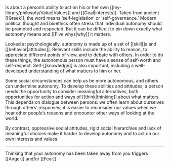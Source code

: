 Is about a person’s ability to act on his or her own [[my-library/philosofy/Value|Values]] and [[Goal|interests]]. Taken from ancient [[Greek]], the word means ‘self-legislation’ or ‘self-governance.’ Modern political thought and bioethics often stress that individual autonomy should be promoted and respected. But it can be difficult to pin down exactly what autonomy means and [[Five whys|why]] it matters.

Looked at psychologically, autonomy is made up of a set of [[skill]]s and [[behavior|attitudes]]. Relevant skills include the ability to reason, to appreciate different points of view, and to debate with others. In order to do these things, the autonomous person must have a sense of self-worth and self-respect. Self-[[knowledge]] is also important, including a well-developed understanding of what matters to him or her.

Some social circumstances can help us be more autonomous, and others can undermine autonomy. To develop these abilities and attitudes, a person needs the opportunity to consider meaningful alternatives, both opportunities for action and ways of [[think|thinking]] about what matters. This depends on dialogue between persons: we often learn about ourselves through others’ responses; it is easier to reconsider our values when we hear other people’s reasons and encounter other ways of looking at the world.

By contrast, oppressive social attitudes, rigid social hierarchies and lack of meaningful choices make it harder to develop autonomy and to act on our own interests and values.

---

Thinking that your autonomy has been taken away from you triggers [[Anger]] and/or [[Fear]]